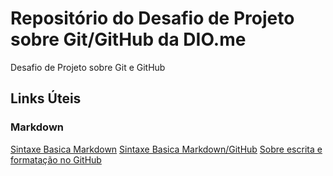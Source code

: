 # Repositório do Desafio de Projeto sobre Git/GitHub da DIO.me
Desafio de Projeto sobre Git e GitHub

## Links Úteis

### Markdown
[Sintaxe Basica Markdown](https://www.markdownguide.org/basic-syntax/)
[Sintaxe Basica Markdown/GitHub](https://docs.github.com/pt/github/writing-on-github/getting-started-with-writing-and-formatting-on-github/basic-writing-and-formatting-syntax)
[Sobre escrita e formatação no GitHub](https://docs.github.com/pt/github/writing-on-github/getting-started-with-writing-and-formatting-on-github/about-writing-and-formatting-on-github)

